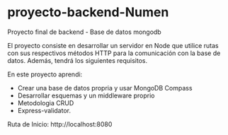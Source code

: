 # proyecto-backend-Numen
Proyecto final de backend  - Base de datos mongodb

El  proyecto  consiste  en  desarrollar  un  servidor  en  Node  que  utilice  rutas  con  sus 
respectivos métodos HTTP para la comunicación con la base de datos. Además, tendrá 
los siguientes requisitos.

En este proyecto aprendi: 
- Crear una base de datos propria y usar MongoDB Compass
- Desarrollar esquemas y un middleware proprio
- Metodologia CRUD
- Express-validator.


Ruta de Inicio: http://localhost:8080 
